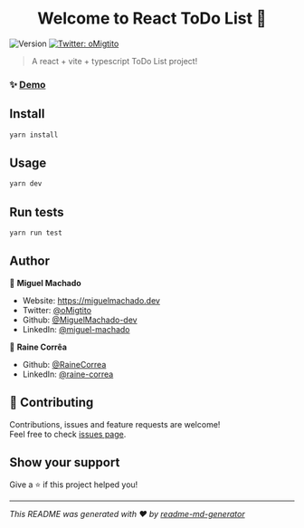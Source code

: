 <h1 align="center">Welcome to React ToDo List 👋</h1>
<p>
  <img alt="Version" src="https://img.shields.io/badge/version-0.0.0-blue.svg?cacheSeconds=2592000" />
  <a href="https://twitter.com/oMigtito" target="_blank">
    <img alt="Twitter: oMigtito" src="https://img.shields.io/twitter/follow/oMigtito.svg?style=social" />
  </a>
</p>

> A react + vite + typescript ToDo List project!

### ✨ [Demo](react-vite-todo-list.miguelmachado.dev/)

## Install

```sh
yarn install
```

## Usage

```sh
yarn dev
```

## Run tests

```sh
yarn run test
```

## Author

👤 **Miguel Machado**

* Website: https://miguelmachado.dev
* Twitter: [@oMigtito](https://twitter.com/oMigtito)
* Github: [@MiguelMachado-dev](https://github.com/MiguelMachado-dev)
* LinkedIn: [@miguel-machado](https://linkedin.com/in/miguel-machado)

👤 **Raine Corrêa**

* Github: [@RaineCorrea](https://github.com/RaineCorrea)
* LinkedIn: [@raine-correa](https://linkedin.com/in/raine-correa)

## 🤝 Contributing

Contributions, issues and feature requests are welcome!<br />Feel free to check [issues page](https://github.com/MiguelMachado-dev/ReactToDoList/issues).

## Show your support

Give a ⭐️ if this project helped you!

***
_This README was generated with ❤️ by [readme-md-generator](https://github.com/kefranabg/readme-md-generator)_
